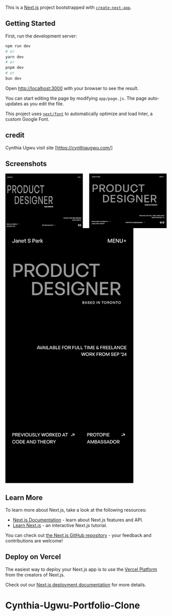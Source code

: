 This is a [Next.js](https://nextjs.org/) project bootstrapped with [`create-next-app`](https://github.com/vercel/next.js/tree/canary/packages/create-next-app).

## Getting Started

First, run the development server:

```bash
npm run dev
# or
yarn dev
# or
pnpm dev
# or
bun dev
```

Open [http://localhost:3000](http://localhost:3000) with your browser to see the result.

You can start editing the page by modifying `app/page.js`. The page auto-updates as you edit the file.

This project uses [`next/font`](https://nextjs.org/docs/basic-features/font-optimization) to automatically optimize and load Inter, a custom Google Font.

## credit

Cynthia Ugwu
visit site [https://cynthiaugwu.com/]

## Screenshots

<div style="display: flex; justify-content: space-between; gap: 10px;">
  <img src="https://github.com/dinesh-saini814/Cynthia-Ugwu-Portfolio-Clone/blob/main/public/screenshorts/Screenshot.png?raw=true" alt="screenshot" width="48%"/>
  <img src="https://github.com/dinesh-saini814/Cynthia-Ugwu-Portfolio-Clone/blob/main/public/screenshorts/Screenshot_desktop.png?raw=true" alt="screenshot_desktop" width="48%"/>
</div>
<img src="https://github.com/dinesh-saini814/Cynthia-Ugwu-Portfolio-Clone/blob/main/public/screenshorts/Screenshot_mobile.jpg?raw=true" alt="screenshots_mobile" width="400"/>

## Learn More

To learn more about Next.js, take a look at the following resources:

- [Next.js Documentation](https://nextjs.org/docs) - learn about Next.js features and API.
- [Learn Next.js](https://nextjs.org/learn) - an interactive Next.js tutorial.

You can check out [the Next.js GitHub repository](https://github.com/vercel/next.js/) - your feedback and contributions are welcome!

## Deploy on Vercel

The easiest way to deploy your Next.js app is to use the [Vercel Platform](https://vercel.com/new?utm_medium=default-template&filter=next.js&utm_source=create-next-app&utm_campaign=create-next-app-readme) from the creators of Next.js.

Check out our [Next.js deployment documentation](https://nextjs.org/docs/deployment) for more details.

# Cynthia-Ugwu-Portfolio-Clone
